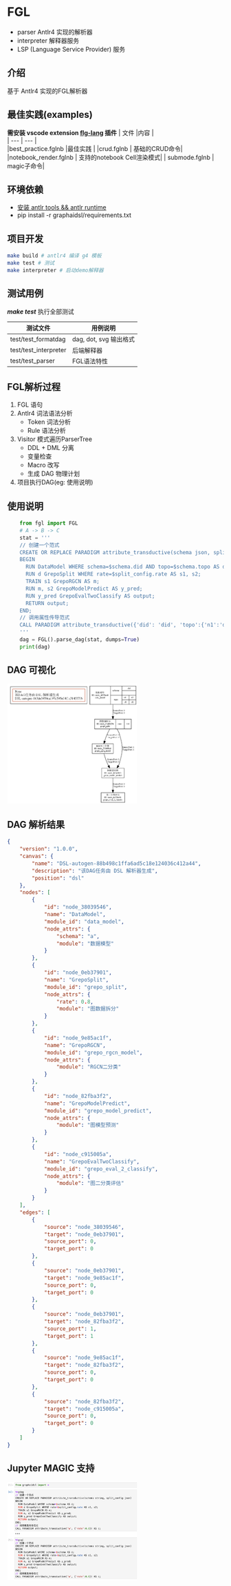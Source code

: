 # FGL

* parser Antlr4 实现的解析器
*  interpreter 解释器服务
* LSP (Language Service Provider) 服务

## 介绍  
基于 Antlr4 实现的FGL解析器

## 最佳实践(examples)
**需安装 vscode extension [flg-lang](https://marketplace.visualstudio.com/items?itemName=hp027.fgl-lang) 插件** 
| 文件 |内容 |  
| --- | --- |  
|best_practice.fglnb |最佳实践 | 
|crud.fglnb | 基础的CRUD命令|
|notebook_render.fglnb | 支持的notebook Cell渲染模式| 
| submode.fglnb | magic子命令| 

## 环境依赖
* [安装 antlr tools && antlr runtime](https://www.antlr.org/)
* pip install -r graphaidsl/requirements.txt  

## 项目开发  
```sh
make build # antlr4 编译 g4 模板
make test # 测试
make interpreter # 启动demo解释器
```

## 测试用例
***make test***  执行全部测试

|测试文件|用例说明|
| --- | --- |
| test/test_formatdag|dag, dot, svg 输出格式|
| test/test_interpreter | 后端解释器 |
| test/test_parser | FGL语法特性 |



## FGL解析过程   
1. FGL 语句  
2. Antlr4 词法语法分析  
    - Token 词法分析   
    - Rule 语法分析   
3. Visitor 模式遍历ParserTree   
    - DDL + DML 分离  
    - 变量检查  
    - Macro 改写  
    - 生成 DAG 物理计划  
4. 项目执行DAG(eg: 使用说明)



## 使用说明
```python
    from fgl import FGL
    # A -> B -> C
    stat = '''
    // 创建一个范式
    CREATE OR REPLACE PARADIGM attribute_transductive(schema json, split_config json)
    BEGIN
      RUN DataModel WHERE schema=$schema.did AND topo=$schema.topo AS d;
      RUN d GrepoSplit WHERE rate=$split_config.rate AS s1, s2;
      TRAIN s1 GrepoRGCN AS m;
      RUN m, s2 GrepoModelPredict AS y_pred;
      RUN y_pred GrepoEvalTwoClassify AS output;
      RETURN output;
    END;
    // 调用属性传导范式
    CALL PARADIGM attribute_transductive({'did': 'did', 'topo':{'n1':'d1', 'n2':'d2'}}, {'rate':0.8}) AS c;
    '''
    dag = FGL().parse_dag(stat, dumps=True)
    print(dag)
```
## DAG 可视化
<img src="dot.png" width="60%">

## DAG 解析结果
```json
{
    "version": "1.0.0",
    "canvas": {
        "name": "DSL-autogen-88b498c1ffa6ad5c18e124036c412a44",
        "description": "该DAG任务由 DSL 解析器生成",
        "position": "dsl"
    },
    "nodes": [
        {
            "id": "node_38039546",
            "name": "DataModel",
            "module_id": "data_model",
            "node_attrs": {
                "schema": "a",
                "module": "数据模型"
            }
        },
        {
            "id": "node_0eb37901",
            "name": "GrepoSplit",
            "module_id": "grepo_split",
            "node_attrs": {
                "rate": 0.8,
                "module": "图数据拆分"
            }
        },
        {
            "id": "node_9e85ac1f",
            "name": "GrepoRGCN",
            "module_id": "grepo_rgcn_model",
            "node_attrs": {
                "module": "RGCN二分类"
            }
        },
        {
            "id": "node_82fba3f2",
            "name": "GrepoModelPredict",
            "module_id": "grepo_model_predict",
            "node_attrs": {
                "module": "图模型预测"
            }
        },
        {
            "id": "node_c915005a",
            "name": "GrepoEvalTwoClassify",
            "module_id": "grepo_eval_2_classify",
            "node_attrs": {
                "module": "图二分类评估"
            }
        }
    ],
    "edges": [
        {
            "source": "node_38039546",
            "target": "node_0eb37901",
            "source_port": 0,
            "target_port": 0
        },
        {
            "source": "node_0eb37901",
            "target": "node_9e85ac1f",
            "source_port": 0,
            "target_port": 0
        },
        {
            "source": "node_0eb37901",
            "target": "node_82fba3f2",
            "source_port": 1,
            "target_port": 1
        },
        {
            "source": "node_9e85ac1f",
            "target": "node_82fba3f2",
            "source_port": 0,
            "target_port": 0
        },
        {
            "source": "node_82fba3f2",
            "target": "node_c915005a",
            "source_port": 0,
            "target_port": 0
        }
    ]
}
```

## Jupyter MAGIC 支持
<img src="magic.png" width="60%">
